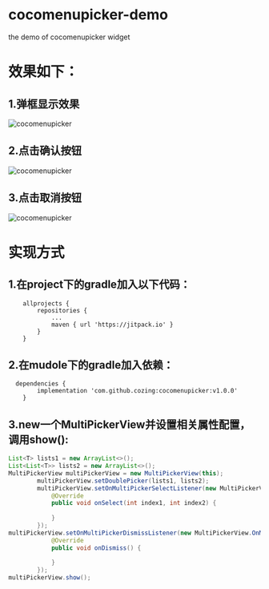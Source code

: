 # cocomenupicker-demo
the demo of cocomenupicker widget


# 效果如下：

1.弹框显示效果
------
![cocomenupicker](https://github.com/cozing/cocomenupicker-demo/blob/master/screenshot/demo.gif)

2.点击确认按钮
------
![cocomenupicker](https://github.com/cozing/cocomenupicker-demo/blob/master/screenshot/democonfirm.gif)

3.点击取消按钮
------
![cocomenupicker](https://github.com/cozing/cocomenupicker-demo/blob/master/screenshot/democancel.gif)


# 实现方式

1.在project下的gradle加入以下代码：
------
```
	allprojects {
		repositories {
			...
			maven { url 'https://jitpack.io' }
		}
	}
```

2.在mudole下的gradle加入依赖：
------
```
  dependencies {
		implementation 'com.github.cozing:cocomenupicker:v1.0.0'
	}
```

3.new一个MultiPickerView并设置相关属性配置，调用show():
----
```java
List<T> lists1 = new ArrayList<>();
List<List<T>> lists2 = new ArrayList<>();
MultiPickerView multiPickerView = new MultiPickerView(this);
        multiPickerView.setDoublePicker(lists1, lists2);
        multiPickerView.setOnMultiPickerSelectListener(new MultiPickerView.OnMultiPickerSelectListener() {
            @Override
            public void onSelect(int index1, int index2) {
                
            }
        });
multiPickerView.setOnMultiPickerDismissListener(new MultiPickerView.OnMultiPickerDismissListener() {
            @Override
            public void onDismiss() {
                
            }
        });
multiPickerView.show();
```

